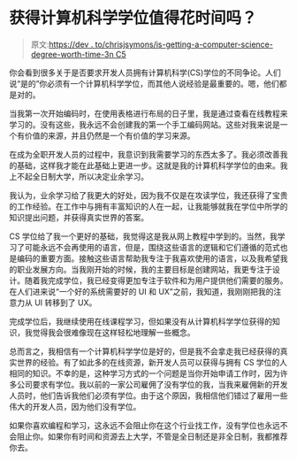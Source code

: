 # 获得计算机科学学位值得花时间吗？

> 原文:[https://dev . to/chrisjsymons/is-getting-a-computer-science-degree-worth-time-3n C5](https://dev.to/chrisjsymons/is-getting-a-computer-science-degree-worth-the-time-3nc5)

你会看到很多关于是否要求开发人员拥有计算机科学(CS)学位的不同争论。人们说“是的”你必须有一个计算机科学学位，而其他人说经验是最重要的。嗯，他们都是对的。

当我第一次开始编码时，在使用表格进行布局的日子里，我是通过查看在线教程来学习的。没有这些，我永远不会创建我的第一个手工编码网站。这些对我来说是一个有价值的来源，并且仍然是一个有价值的学习来源。

在成为全职开发人员的过程中，我意识到我需要学习的东西太多了。我必须改善我的基础，这样我才能在此基础上更进一步。这就是我的计算机科学学位的由来。我上不起全日制大学，所以决定业余学习。

我认为，业余学习给了我更大的好处，因为我不仅是在攻读学位，我还获得了宝贵的工作经验。在工作中与拥有丰富知识的人在一起，让我能够就我在学位中所学的知识提出问题，并获得真实世界的答案。

CS 学位给了我一个更好的基础，我觉得这是我从网上教程中学到的。当然，我学习了可能永远不会再使用的语言，但是，围绕这些语言的逻辑和它们遵循的范式也是编码的重要方面。接触这些语言帮助我专注于我喜欢使用的语言，以及我希望我的职业发展方向。当我刚开始的时候，我的主要目标是创建网站，我更专注于设计。随着我完成学位，我已经变得更加专注于软件和为用户提供他们需要的服务。在人们进来说“一个好的系统需要好的 UI 和 UX”之前，我知道，我刚刚把我的注意力从 UI 转移到了 UX。

完成学位后，我继续使用在线课程学习，但如果没有从计算机科学学位获得的知识，我觉得我会很难像现在这样轻松地理解一些概念。

总而言之，我相信有一个计算机科学学位是好的，但是我不会拿走我已经获得的真实世界的经验。有了如此多的在线资源，新开发人员可以获得与拥有 CS 学位的人相同的知识。不幸的是，这种学习方式的一个问题是当你开始申请工作时，因为许多公司要求有学位。我以前的一家公司雇佣了没有学位的我，当我来雇佣新的开发人员时，他们告诉我他们必须有学位。由于这个原因，我相信他们错过了雇用一些伟大的开发人员，因为他们没有学位。

如果你喜欢编程和学习，这永远不会阻止你在这个行业找工作，没有学位也永远不会阻止你。如果你有时间和资源去上大学，不管是全日制还是非全日制，我都推荐你去。